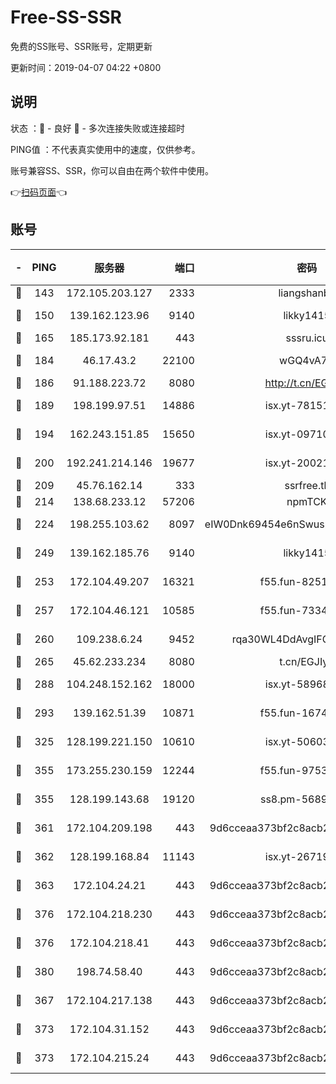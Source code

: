 # Free-SS-SSR

免费的SS账号、SSR账号，定期更新

更新时间：2019-04-07 04:22 +0800

## 说明

状态     ：🙂 - 良好 🙁 - 多次连接失败或连接超时

PING值   ：不代表真实使用中的速度，仅供参考。

账号兼容SS、SSR，你可以自由在两个软件中使用。

👉[扫码页面](https://liesauer.github.io/Free-SS-SSR/)👈

## 账号

|-|PING|服务器|端口|密码|加密方式|区域|
|:----:|:----:|:-----:|-----:|:----:|:----:|:----:|
|🙂|143|172.105.203.127|2333|liangshanbo|chacha20|JP|
|🙂|150|139.162.123.96|9140|likky1415|aes-256-cfb|JP|
|🙂|165|185.173.92.181|443|sssru.icu|rc4-md5|RU|
|🙂|184|46.17.43.2|22100|wGQ4vA7D|aes-256-gcm|RU|
|🙂|186|91.188.223.72|8080|http://t.cn/EGJIyrl|rc4-md5|RU|
|🙂|189|198.199.97.51|14886|isx.yt-78151527|aes-256-cfb|US|
|🙂|194|162.243.151.85|15650|isx.yt-09710733|aes-256-cfb|US|
|🙂|200|192.241.214.146|19677|isx.yt-20021602|aes-256-cfb|US|
|🙂|209|45.76.162.14|333|ssrfree.tk|rc4|SG|
|🙂|214|138.68.233.12|57206|npmTCK|rc4-md5|US|
|🙂|224|198.255.103.62|8097|eIW0Dnk69454e6nSwuspv9DmS201tQ0D|aes-256-cfb|US|
|🙂|249|139.162.185.76|9140|likky1415|aes-256-cfb|DE|
|🙂|253|172.104.49.207|16321|f55.fun-82511518|aes-256-cfb|SG|
|🙂|257|172.104.46.121|10585|f55.fun-73340973|aes-256-cfb|SG|
|🙂|260|109.238.6.24|9452|rqa30WL4DdAvgIFG6Fs3znzTa|aes-256-cfb|FR|
|🙂|265|45.62.233.234|8080|t.cn/EGJIyrl|rc4-md5|CA|
|🙂|288|104.248.152.162|18000|isx.yt-58968188|aes-256-cfb|SG|
|🙂|293|139.162.51.39|10871|f55.fun-16741898|aes-256-cfb|SG|
|🙂|325|128.199.221.150|10610|isx.yt-50603205|aes-256-cfb|SG|
|🙂|355|173.255.230.159|12244|f55.fun-97535983|aes-256-cfb|US|
|🙂|355|128.199.143.68|19120|ss8.pm-56891899|aes-256-cfb|SG|
|🙂|361|172.104.209.198|443|9d6cceaa373bf2c8acb22e60b6a58be6|aes-256-cfb|US|
|🙂|362|128.199.168.84|11143|isx.yt-26719747|aes-256-cfb|SG|
|🙂|363|172.104.24.21|443|9d6cceaa373bf2c8acb22e60b6a58be6|aes-256-cfb|US|
|🙂|376|172.104.218.230|443|9d6cceaa373bf2c8acb22e60b6a58be6|aes-256-cfb|US|
|🙂|376|172.104.218.41|443|9d6cceaa373bf2c8acb22e60b6a58be6|aes-256-cfb|US|
|🙂|380|198.74.58.40|443|9d6cceaa373bf2c8acb22e60b6a58be6|aes-256-cfb|US|
|🙂|367|172.104.217.138|443|9d6cceaa373bf2c8acb22e60b6a58be6|aes-256-cfb|US|
|🙂|373|172.104.31.152|443|9d6cceaa373bf2c8acb22e60b6a58be6|aes-256-cfb|US|
|🙂|373|172.104.215.24|443|9d6cceaa373bf2c8acb22e60b6a58be6|aes-256-cfb|US|

